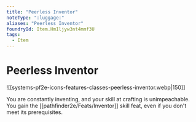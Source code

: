 ```yaml
---
title: "Peerless Inventor"
noteType: ":luggage:"
aliases: "Peerless Inventor"
foundryId: Item.HmIljyw3nt4mmf3U
tags:
  - Item
---
```


# Peerless Inventor
![[systems-pf2e-icons-features-classes-peerless-inventor.webp|150]]

You are constantly inventing, and your skill at crafting is unimpeachable. You gain the [[pathfinder2e/Feats/Inventor]] skill feat, even if you don't meet its prerequisites.
